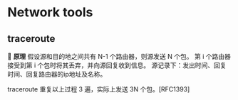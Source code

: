 # Network tools

## traceroute

🔘 **原理**
假设源和目的地之间共有 N-1 个路由器，则源发送 N 个包。
第 i 个路由器接受到第 i 个包时将其丢弃，并向源回复收到信息。
源记录下：发出时间、回复时间、回复路由器的ip地址及名称。

traceroute 重复以上过程 3 遍，实际上发送 3N 个包。[RFC1393]

